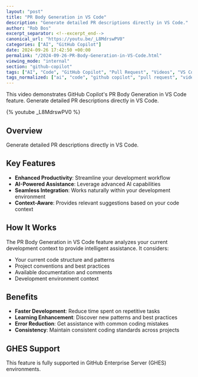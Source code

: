```yaml
---
layout: "post"
title: "PR Body Generation in VS Code"
description: "Generate detailed PR descriptions directly in VS Code."
author: "Rob Bos"
excerpt_separator: <!--excerpt_end-->
canonical_url: "https://youtu.be/_L8MdrswPV0"
categories: ["AI", "GitHub Copilot"]
date: 2024-09-26 17:42:50 +00:00
permalink: "/2024-09-26-PR-Body-Generation-in-VS-Code.html"
viewing_mode: "internal"
section: "github-copilot"
tags: ["AI", "Code", "GitHub Copilot", "Pull Request", "Videos", "VS Code"]
tags_normalized: ["ai", "code", "github copilot", "pull request", "videos", "vs code"]
---
```


This video demonstrates GitHub Copilot's PR Body Generation in VS Code feature. Generate detailed PR descriptions directly in VS Code.<!--excerpt_end-->

{% youtube _L8MdrswPV0 %}

## Overview

Generate detailed PR descriptions directly in VS Code.

## Key Features

- **Enhanced Productivity**: Streamline your development workflow
- **AI-Powered Assistance**: Leverage advanced AI capabilities
- **Seamless Integration**: Works naturally within your development environment
- **Context-Aware**: Provides relevant suggestions based on your code context

## How It Works

The PR Body Generation in VS Code feature analyzes your current development context to provide intelligent assistance. It considers:

- Your current code structure and patterns
- Project conventions and best practices
- Available documentation and comments
- Development environment context

## Benefits

- **Faster Development**: Reduce time spent on repetitive tasks
- **Learning Enhancement**: Discover new patterns and best practices
- **Error Reduction**: Get assistance with common coding mistakes
- **Consistency**: Maintain consistent coding standards across projects

## GHES Support

This feature is fully supported in GitHub Enterprise Server (GHES) environments.
